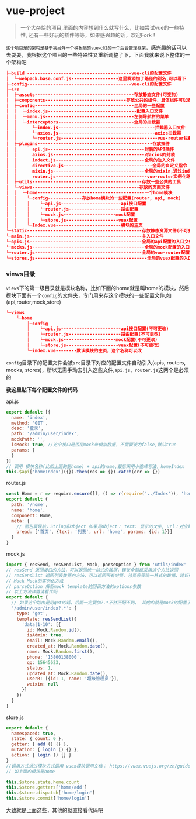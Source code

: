 # vue-project

> 一个大杂烩的项目,里面的内容想到什么就写什么，比如尝试vue的一些特性, 还有一些好玩的插件等等，如果感兴趣的话，欢迎Fork！

<small>这个项目是的架构是基于我另外一个模板搞的[vue-cli2的一个后台管理框架](https://github.com/yuanjie007/element-admin)</small>，感兴趣的话可以去耍耍，我根据这个项目的一些特殊性又重新调整了下，下面我就来说下整体的一个架构吧

```json
├─build ----------------------------------------vue-cli的配置文件
│  └─webpack.base.conf.js------------------这里我添加了路径的别名,可以看下
├─config----------------------------------------vue-cli的配置文件
├─src
│  ├─assets--------------------------------------存放静态文件(可变的)
│  ├─components-------------------------------存放公共的组件，具体组件可以去看下
│  ├─config--------------------------------------全局的一些配置
│  │  └─index.js----------------------------------配置入口文件
│  │  └─menu.js----------------------------------左侧导航栏的菜单
│  │  └─interceptors-----------------------------全局的拦截器
│  │      └─index.js-------------------------------------拦截器入口文件
│  │      └─axios.js-------------------------------------axios拦截器
│  │      └─router.js-------------------------------------vue-router拦截器
│  ├─plugins--------------------------------------------存放插件
│  │      api.js-------------------------------------封装的API插件
│  │      axios.js-----------------------------------对axios的封装
│  │      indect.js----------------------------------全局的注入文件
│  │      directive.js----------------------------------全局的自定义指令
│  │      mixin.js-----------------------------------全局的mixin,通过indect注入
│  │      router.js-----------------------------------vue-router实例化路由
│  ├─utils------------------------------------------存放一些公共的工具
│  └─views-----------------------------------------存放的页面文件
│  │  └─home-----------------------------------------一个home模块
│  │    └─config-------------存放home模块的一些配置(router, api, mock)
│  │    │    └─api.js-----------------------api接口配置
│  │    │    └─router.js--------------------路由配置
│  │    │    └─mock.js--------------------mock配置
│  │    │    └─store.js--------------------vuex配置
│  │    └─Index.vue-------------------------模块的主页
└─static--------------------------------------------存放静态资源文件(不可变的)
└─main.js-------------------------------------------主入口文件
└─apis.js-------------------------------------------全局的api配置的入口文件
└─mocks.js-------------------------------------------全局的mock配置的入口文件
└─router.js-----------------------------------------全局的vue-router配置的入口文件
└─stores.js-------------------------------------------全局的vuex配置的入口文件
```

### views目录
```views```下的第一级目录就是模块名称，比如下面的home就是叫home的模块，然后模块下面有一个```config```的文件夹，专门用来存这个模块的一些配置文件,如(api,router,mock,store)
```json
└─views
    └─home
        │─config
        │    └─api.js-----------------------api接口配置(不可更改)
        │    └─router.js--------------------路由配置(不可更改)
        │    └─mock.js--------------------mock配置(不可更改)
        │    └─store.js--------------------vuex配置(不可更改)
        └─index.vue--------默认模块的主页，这个名称可以改
```
```config```目录下的配置文件会被```src```目录下对应的配置文件自动引入(apis, routers, mocks, stores)，所以无需手动去引入这些文件,```api.js、router.js```这两个是必须的

**我这里贴下每个配置文件的代码**

api.js
```js
export default [{
  name: 'index',
  method: 'GET',
  desc: '登录',
  path: '/admin/user/index',
  mockPath: '',
  isMock: true, //这个接口是否用mock来模拟数据，不需要设为false,默认true
  params: {
  }
}]
// 调用 模块名称(比如上面的是home) + api的name,最后采用小驼峰写法，homeIndex
this.$api['homeIndex']({}).then(res => {}).catch(err => {})
```
router.js
```js
const Home = r => require.ensure([], () => r(require('../Index')), 'home')
export default {
  path: '/home',
  name: 'home',
  component: Home,
  meta: {
    // 面包屑导航，String和Object 如果是Object： text: 显示的文字, url：对应路由的name, params: 需要传的参数
    bread: ['首页', {text: '列表', url: 'home', params: {id: 1}}]
  }
}
```
mock.js
```js
import { resSend, resSendList, Mock, parseOption } from 'utils/index'
// resSend 返回接口的方法，可以返回统一格式的数据，建议全部都采用这个方法返回
// resSendList 返回列表数据的方法，可以返回带有分页、总页等等统一格式的数据，建议列表都采用这个方法返回
// Mock Mock的实例化方法
// parseOption 解析mock template的回调方法的options参数
// 以上方法详情请看代码
export default {
  // 如果这个路由是用get的话，后面一定要加?.*不然匹配不到， 其他的就是mock的配置了，就直接看文档吧
  '/admin/user/index?.*': {
    type: 'get',
    template: resSendList({
      'data|1-10': [{
        id: Mock.Random.id(),
        isAdmin: true,
        email: Mock.Random.email(),
        created_at: Mock.Random.date(),
        name: Mock.Random.first(),
        phone: '13800138000',
        qq: 15645623,
        status: 1,
        updated_at: Mock.Random.date(),
        userR: [{id: 1, name: '超级管理员'}],
        weixin: null
      }]
    })
  }
}
```
store.js
```js
export default {
  namespaced: true,
  state: { count: 0 },
  getter: { add () {} },
  mutation: { login () {} },
  action: { login () {} }
}
//调用方式通过模块方式调用 vuex模块调用文档： https://vuex.vuejs.org/zh/guide/modules.html
// 如上面的模块是home

this.$store.state.home.count
this.$store.getters['home/add']
this.$store.dispatch['home/login']
this.$store.commit['home/login']
```
大致就是上面这些，其他的就直接看代码吧